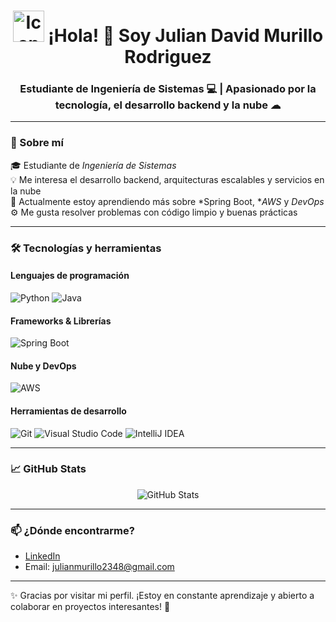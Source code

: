 <h1 align="center">
  <img src="https://www.pragma.com.co/hubfs/blog/caracteristicas_nube.jpg#keepProtocol" alt="Icono" width="50" height="50" /> 
  ¡Hola! 👋 Soy Julian David Murillo Rodriguez
</h1>
<h3 align="center">Estudiante de Ingeniería de Sistemas 💻 | Apasionado por la tecnología, el desarrollo backend y la nube ☁</h3>

---

### 🚀 Sobre mí

🎓 Estudiante de *Ingeniería de Sistemas*  
💡 Me interesa el desarrollo backend, arquitecturas escalables y servicios en la nube  
🌱 Actualmente estoy aprendiendo más sobre *Spring Boot, **AWS* y *DevOps*  
⚙ Me gusta resolver problemas con código limpio y buenas prácticas

---

### 🛠 Tecnologías y herramientas

#### Lenguajes de programación

![Python](https://img.shields.io/badge/Python-3776AB?style=for-the-badge&logo=python&logoColor=white)
![Java](https://img.shields.io/badge/Java-007396?style=for-the-badge&logo=java&logoColor=white)

#### Frameworks & Librerías

![Spring Boot](https://img.shields.io/badge/Spring_Boot-6DB33F?style=for-the-badge&logo=spring-boot&logoColor=white)

#### Nube y DevOps

![AWS](https://img.shields.io/badge/AWS-232F3E?style=for-the-badge&logo=amazon-aws&logoColor=white)

#### Herramientas de desarrollo

![Git](https://img.shields.io/badge/Git-F05032?style=for-the-badge&logo=git&logoColor=white)
![Visual Studio Code](https://img.shields.io/badge/VS_Code-007ACC?style=for-the-badge&logo=visual-studio-code&logoColor=white)
![IntelliJ IDEA](https://img.shields.io/badge/IntelliJ_IDEA-000000?style=for-the-badge&logo=intellij-idea&logoColor=white)

---

### 📈 GitHub Stats

<p align="center">
  <img src="https://github-readme-stats.vercel.app/api?username=julian-2348&show_icons=true&theme=radical" alt="GitHub Stats" />
</p>

---

### 📫 ¿Dónde encontrarme?

- [LinkedIn](https://www.linkedin.com/in/julian-david-murillo-rodriguez-6b486a33b/)  
- Email: julianmurillo2348@gmail.com

---

✨ Gracias por visitar mi perfil. ¡Estoy en constante aprendizaje y abierto a colaborar en proyectos interesantes! 🚀

